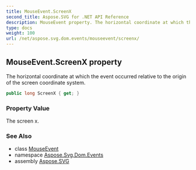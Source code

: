 ```yaml
---
title: MouseEvent.ScreenX
second_title: Aspose.SVG for .NET API Reference
description: MouseEvent property. The horizontal coordinate at which the event occurred relative to the origin of the screen coordinate system
type: docs
weight: 100
url: /net/aspose.svg.dom.events/mouseevent/screenx/
---
```

## MouseEvent.ScreenX property

The horizontal coordinate at which the event occurred relative to the origin of the screen coordinate system.

```csharp
public long ScreenX { get; }
```

### Property Value

The screen x.

### See Also

* class [MouseEvent](../)
* namespace [Aspose.Svg.Dom.Events](../../mouseevent/)
* assembly [Aspose.SVG](../../../)
